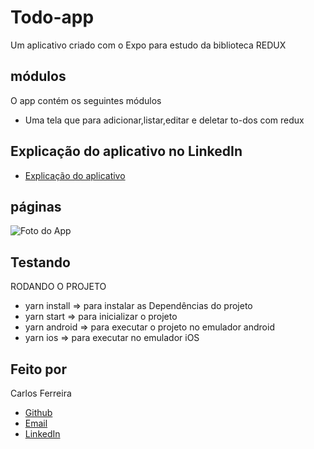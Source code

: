 # Todo-app
Um aplicativo criado com o Expo para estudo da biblioteca REDUX

## módulos

O app contém os seguintes módulos

* Uma tela que para adicionar,listar,editar e deletar to-dos com redux

## Explicação do aplicativo no LinkedIn
* [Explicação do aplicativo](https://www.linkedin.com/posts/carlos-ferreira-4b2ba219a_redux-reactnative-activity-6796145496735010816-64YB)

## páginas
![Foto do App](https://github.com/CarlosSTS/todoRedux/blob/master/gifProject.jpg)

## Testando
RODANDO O PROJETO
* yarn install => para instalar as Dependências do projeto
* yarn start => para inicializar o projeto
* yarn android => para executar o projeto no emulador android
* yarn ios => para executar no emulador iOS

## Feito por

Carlos Ferreira
* [Github](https://www.github.com/CarlosSTS)
* [Email](mailto://carlossts826@gmail.com)
* [LinkedIn](https://www.linkedin.com/in/carlos-ferreira-4b2ba219a/)
